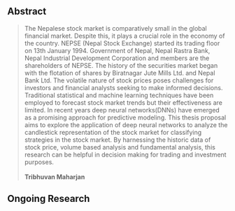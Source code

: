 ## Abstract
>The Nepalese stock market is comparatively small in the global financial market. Despite this, it plays a crucial role in the economy of the country. NEPSE (Nepal Stock Exchange) started its trading floor on 13th January 1994. Government of Nepal, Nepal Rastra Bank, Nepal Industrial Development Corporation and members are the shareholders of NEPSE. The history of the securities market began with the flotation of shares by Biratnagar Jute Mills Ltd. and Nepal Bank Ltd. 
The volatile nature of stock prices poses challenges for investors and financial analysts seeking to make informed decisions. Traditional statistical and machine learning techniques have been employed to forecast stock market trends but their effectiveness are limited. In recent years deep neural networks(DNNs) have emerged as a promising approach for predictive modeling. This thesis proposal aims to explore the application of deep neural networks to analyze the candlestick representation of the stock market for classifying strategies in the stock market. By harnessing the historic data of stock price, volume based analysis and fundamental analysis, this research can be helpful in decision making for trading and investment purposes.
<br><br> **Tribhuvan Maharjan**

## Ongoing Research